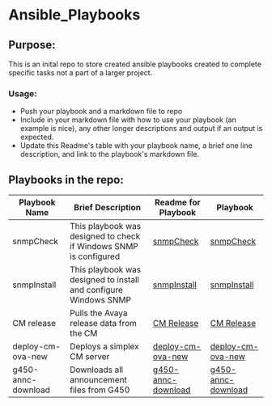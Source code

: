 # Ansible_Playbooks

## Purpose:
This is an inital repo to store created ansible playbooks created to complete specific tasks not a part of a larger project.

### Usage:
* Push your playbook and a markdown file to repo
* Include in your markdown file with how to use your playbook (an example is nice), any other longer descriptions and output if an output is expected.
* Update this Readme's table with your playbook name, a brief one line description, and link to the playbook's markdown file.

## Playbooks in the repo:

|Playbook Name|Brief Description|Readme for Playbook|Playbook|
|---|---|---|---|
|snmpCheck|This playbook was designed to check if Windows SNMP is configured|[snmpCheck](win/snmpCheck.md)|[snmpCheck](win/snmpCheck.yml)|
|snmpInstall|This playbook was designed to install and configure Windows SNMP |[snmpInstall](win/snmpInstall.md)|[snmpInstall](win/snmpInstall.yml)|
|CM release|Pulls the Avaya release data from the CM |[CM Release](avaya/cmrelease.md)|[CM Release](avaya/cmrelease.yml)|
|deploy-cm-ova-new|Deploys a simplex CM server |[deploy-cm-ova-new](avaya/deploy-cm-ova-new.md)|[deploy-cm-ova-new](avaya/deploy-cm-ova-new.yml)|
|g450-annc-download|Downloads all announcement files from G450 |[g450-annc-download](avaya/g450-annc-download.md)|[g450-annc-download](avaya/g450-annc-download.yml)|
